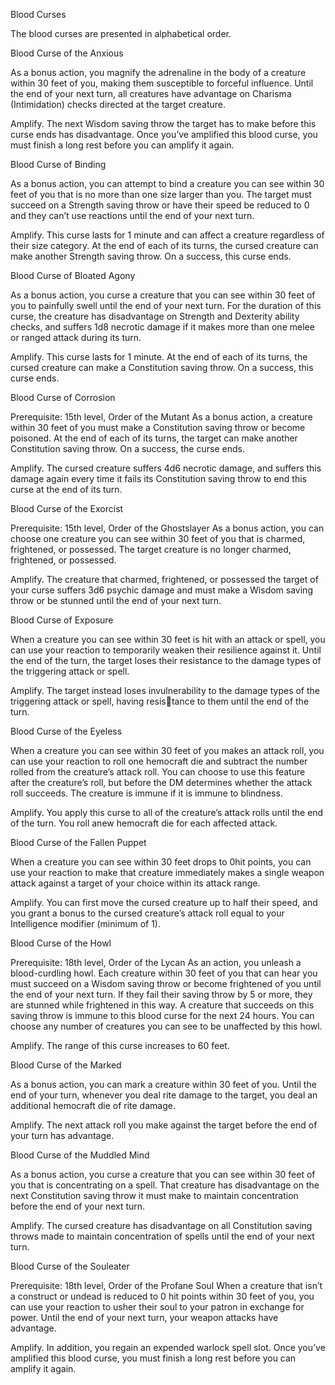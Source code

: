Blood Curses

The blood curses are presented in alphabetical order. 


Blood Curse of the Anxious

As a bonus action, you magnify the adrenaline in the body of a creature within 30 feet of you, making them susceptible to forceful influence. Until the end of your next turn, all creatures have advantage on Charisma (Intimidation) checks directed at the target creature. 

Amplify. The next Wisdom saving throw the target has to make before this curse ends has disadvantage. Once you’ve amplified this blood curse, you must finish a long rest before you can amplify it again. 


Blood Curse of Binding

As a bonus action, you can attempt to bind a creature you can see within 30 feet of you that is no more than one size larger than you. The target must succeed on a Strength saving throw or have their speed be reduced to 0 and they can’t use reactions until the end of your next turn. 

Amplify. This curse lasts for 1 minute and can affect a creature regardless of their size category. At the end of each of its turns, the cursed creature can make another Strength saving throw. On a success, this curse ends. 


Blood Curse of Bloated Agony

As a bonus action, you curse a creature that you can see within 30 feet of you to painfully swell until the end of your next turn. For the duration of this curse, the creature has disadvantage on Strength and Dexterity ability checks, and suffers 1d8 necrotic damage if it makes more than one melee or ranged attack during its turn. 

Amplify. This curse lasts for 1 minute. At the end of each of its turns, the cursed creature can make a Constitution saving throw. On a success, this curse ends. 


Blood Curse of Corrosion

Prerequisite: 15th level, Order of the Mutant
As a bonus action, a creature within 30 feet of you must make a Constitution saving throw or become poisoned. At the end of each of its turns, the target can make another Constitution saving throw. On a success, the curse ends. 

Amplify. The cursed creature suffers 4d6 necrotic damage, and suffers this damage again every time it fails its Constitution saving throw to end this curse at the end of its turn. 

Blood Curse of the Exorcist

Prerequisite: 15th level, Order of the Ghostslayer
As a bonus action, you can choose one creature you can see within 30 feet of you that is charmed, frightened, or possessed. The target creature is no longer charmed, frightened, or possessed. 

Amplify. The creature that charmed, frightened, or possessed the target of your curse suffers 3d6 psychic damage and must make a Wisdom saving throw or be stunned until the end of your next turn. 

Blood Curse of Exposure

When a creature you can see within 30 feet is hit with an attack or spell, you can use your reaction to temporarily weaken their resilience against it. Until the end of the turn, the target loses their resistance to the damage types of the triggering attack or spell. 

Amplify. The target instead loses invulnerability to the damage types of the triggering attack or spell, having resistance to them until the end of the turn. 

Blood Curse of the Eyeless

When a creature you can see within 30 feet of you makes an attack roll, you can use your reaction to roll one hemocraft die and subtract the number rolled from the creature’s attack roll. You can choose to use this feature after the creature’s roll, but before the DM determines whether the attack roll succeeds. The creature is immune if it is immune to blindness. 

Amplify. You apply this curse to all of the creature’s attack rolls until the end of the turn. You roll anew hemocraft die for each affected attack. 


Blood Curse of the Fallen Puppet

When a creature you can see within 30 feet drops to 0hit points, you can use your reaction to make that creature immediately makes a single weapon attack against a target of your choice within its attack range. 

Amplify. You can first move the cursed creature up to half their speed, and you grant a bonus to the cursed creature’s attack roll equal to your Intelligence modifier (minimum of 1). 


Blood Curse of the Howl

Prerequisite: 18th level, Order of the Lycan
As an action, you unleash a blood-curdling howl. Each creature within 30 feet of you that can hear you must succeed on a Wisdom saving throw or become frightened of you until the end of your next turn. If they fail their saving throw by 5 or more, they are stunned while frightened in this way. A creature that succeeds on this saving throw is immune to this blood curse for the next 24 hours. You can choose any number of creatures you can see to be unaffected by this howl. 

Amplify. The range of this curse increases to 60 feet. 


Blood Curse of the Marked

As a bonus action, you can mark a creature within 30 feet of you. Until the end of your turn, whenever you deal rite damage to the target, you deal an additional hemocraft die of rite damage. 

Amplify. The next attack roll you make against the target before the end of your turn has advantage. 

Blood Curse of the Muddled Mind

As a bonus action, you curse a creature that you can see within 30 feet of you that is concentrating on a spell. That creature has disadvantage on the next Constitution saving throw it must make to maintain concentration before the end of your next turn. 

Amplify. The cursed creature has disadvantage on all Constitution saving throws made to maintain concentration of spells until the end of your next turn. 

Blood Curse of the Souleater

Prerequisite: 18th level, Order of the Profane Soul
When a creature that isn’t a construct or undead is reduced to 0 hit points within 30 feet of you, you can use your reaction to usher their soul to your patron in exchange for power. Until the end of your next turn, your weapon attacks have advantage. 

Amplify. In addition, you regain an expended warlock spell slot. Once you’ve amplified this blood curse, you must finish a long rest before you can amplify it again. 
